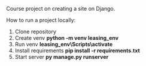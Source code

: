 Course project on creating a site on Django.

How to run a project locally:

1. Clone repository
2. Create venv **python -m venv leasing_env**
3. Run venv **leasing_env\Scripts\activate**
4. Install requirements **pip install -r requirements.txt**
5. Start server **py manage.py runserver**
